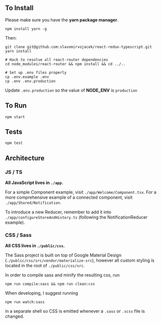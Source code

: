 ## To Install

Please make sure you have the **yarn package manager**.

    npm install yarn -g

Then:

    git clone git@github.com:slavomirvojacek/react-redux-typescript.git
    yarn install
    
    # Hack to resolve all react-router dependencies
    cd node_modules/react-router && npm install && cd ../..
    
    # Set up .env files properly
    cp .env.example .env
    cp .env .env.production
    
Update `.env.production` so the value of **NODE_ENV** is `production`
    
## To Run

    npm start
    
## Tests

    npm test

## Architecture

### JS / TS

**All JavaScript lives in `./app`.**

For a simple Component example, visit `./app/Welcome/Component.tsx`. For a more comprehensive example of a connected component, visit `./app/Shared/Notification`.

To introduce a new Reducer, remember to add it into `./app/configureStoreAndHistory.ts` (following the NotificationReducer example).

### CSS / Sass

**All CSS lives in `./public/css`.**

The Sass project is built on top of Google Material Design (`./public/css/src/vendor/materialize-src`), however all custom styling is located in the root of `./public/css/src`.

In order to compile sass and minify the resulting css, run

    npm run compile:sass && npm run clean:css
    
When developing, I suggest running

    npm run watch:sass
    
in a separate shell so CSS is emitted whenever a `.sass` or `.scss` file is changed.